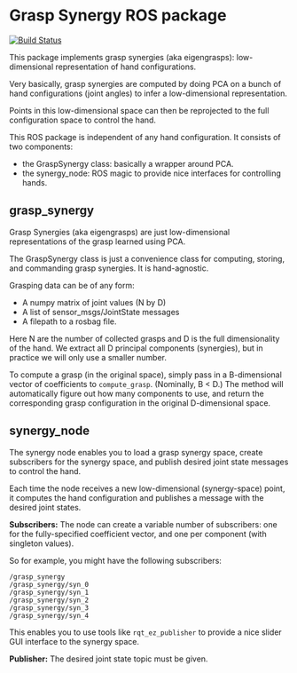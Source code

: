 # Grasp Synergy ROS package

[![Build Status](https://travis-ci.org/felixduvallet/grasp-synergy.svg?branch=master)](https://travis-ci.org/felixduvallet/grasp-synergy)

This package implements grasp synergies (aka eigengrasps): low-dimensional
representation of hand configurations.

Very basically, grasp synergies are computed by doing PCA on a bunch of hand
configurations (joint angles) to infer a low-dimensional representation.

Points in this low-dimensional space can then be reprojected to the full
configuration space to control the hand.

This ROS package is independent of any hand configuration.
It consists of two components:
 - the GraspSynergy class: basically a wrapper around PCA.
 - the synergy_node: ROS magic to provide nice interfaces for controlling hands.

## grasp_synergy

Grasp Synergies (aka eigengrasps) are just low-dimensional representations of
the grasp learned using PCA.

The GraspSynergy class is just a convenience class for computing, storing, and
commanding grasp synergies. It is hand-agnostic.

Grasping data can be of any form:
 - A numpy matrix of joint values (N by D)
 - A list of sensor_msgs/JointState messages
 - A filepath to a rosbag file.

Here N are the number of collected grasps and D is the full dimensionality of
the hand. We extract all D principal components (synergies), but in practice we
will only use a smaller number.

To compute a grasp (in the original space), simply pass in a B-dimensional
vector of coefficients to `compute_grasp`. (Nominally, B < D.) The method will
automatically figure out how many components to use, and return the
corresponding grasp configuration in the original D-dimensional space.

## synergy_node

The synergy node enables you to load a grasp synergy space, create subscribers
for the synergy space, and publish desired joint state messages to control the
hand.

Each time the node receives a new low-dimensional (synergy-space) point, it
computes the hand configuration and publishes a message with the desired joint
states.

**Subscribers:**
The node can create a variable number of subscribers: one for the
fully-specified coefficient vector, and one per component (with singleton
values).

So for example, you might have the following subscribers:
```
/grasp_synergy
/grasp_synergy/syn_0
/grasp_synergy/syn_1
/grasp_synergy/syn_2
/grasp_synergy/syn_3
/grasp_synergy/syn_4
```

This enables you to use tools like `rqt_ez_publisher` to provide a nice slider
GUI interface to the synergy space.

**Publisher:**
The desired joint state topic must be given.
